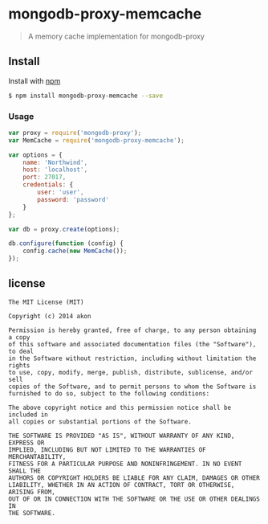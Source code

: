 # mongodb-proxy-memcache

> A memory cache implementation for mongodb-proxy

## Install

Install with [npm](https://www.npmjs.com/)

```sh
$ npm install mongodb-proxy-memcache --save
```

### Usage

```js
var proxy = require('mongodb-proxy');
var MemCache = require('mongodb-proxy-memcache');

var options = {
    name: 'Northwind',
    host: 'localhost',
    port: 27017,
	credentials: {
		user: 'user',
		password: 'password'
	}
};

var db = proxy.create(options);

db.configure(function (config) {
    config.cache(new MemCache());
});
```
## license

	The MIT License (MIT)

	Copyright (c) 2014 akon

	Permission is hereby granted, free of charge, to any person obtaining a copy
	of this software and associated documentation files (the "Software"), to deal
	in the Software without restriction, including without limitation the rights
	to use, copy, modify, merge, publish, distribute, sublicense, and/or sell
	copies of the Software, and to permit persons to whom the Software is
	furnished to do so, subject to the following conditions:

	The above copyright notice and this permission notice shall be included in
	all copies or substantial portions of the Software.

	THE SOFTWARE IS PROVIDED "AS IS", WITHOUT WARRANTY OF ANY KIND, EXPRESS OR
	IMPLIED, INCLUDING BUT NOT LIMITED TO THE WARRANTIES OF MERCHANTABILITY,
	FITNESS FOR A PARTICULAR PURPOSE AND NONINFRINGEMENT. IN NO EVENT SHALL THE
	AUTHORS OR COPYRIGHT HOLDERS BE LIABLE FOR ANY CLAIM, DAMAGES OR OTHER
	LIABILITY, WHETHER IN AN ACTION OF CONTRACT, TORT OR OTHERWISE, ARISING FROM,
	OUT OF OR IN CONNECTION WITH THE SOFTWARE OR THE USE OR OTHER DEALINGS IN
	THE SOFTWARE.

